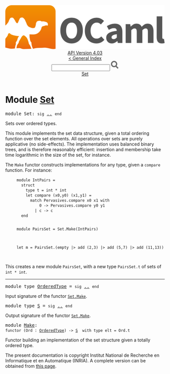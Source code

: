 <!-- ((! set title API !)) ((! set documentation !)) ((! set api !)) ((! set nobreadcrumb !)) -->
<div class="api"><header><nav class="toc brand"><a class="brand" href="https://ocaml.org/"><img src="colour-logo-gray.svg" class="svg" alt="OCaml"></a></nav><nav class="toc"><div class="toc_version"><a href="/docs" id="version-select">API Version 4.03</a></div><a href="index.html">&lt; General Index</a><div class="api_search"><input type="text" name="apisearch" id="api_search" oninput="mySearch(false);" onkeypress="this.oninput();" onclick="this.oninput();" onpaste="this.oninput();">
<img src="search_icon.svg" alt="Search" class="svg" onclick="mySearch(false)"></div>
<div id="search_results"></div><div class="toc_title"><a href="#top">Set</a></div><ul></ul></nav></header>

<h1>Module <a href="type_Set.html">Set</a></h1>

<pre><span class="keyword">module</span> Set: <code class="code"><span class="keyword">sig</span></code> <a href="Set.html">..</a> <code class="code"><span class="keyword">end</span></code></pre><div class="info module top">
Sets over ordered types.
<p>

   This module implements the set data structure, given a total ordering
   function over the set elements. All operations over sets
   are purely applicative (no side-effects).
   The implementation uses balanced binary trees, and is therefore
   reasonably efficient: insertion and membership take time
   logarithmic in the size of the set, for instance.
</p><p>

   The <code class="code"><span class="constructor">Make</span></code> functor constructs implementations for any type, given a
   <code class="code">compare</code> function.
   For instance:
   </p><pre class="codepre"><code class="code">&nbsp;&nbsp;&nbsp;&nbsp;&nbsp;<span class="keyword">module</span>&nbsp;<span class="constructor">IntPairs</span>&nbsp;=
&nbsp;&nbsp;&nbsp;&nbsp;&nbsp;&nbsp;&nbsp;<span class="keyword">struct</span>
&nbsp;&nbsp;&nbsp;&nbsp;&nbsp;&nbsp;&nbsp;&nbsp;&nbsp;<span class="keyword">type</span>&nbsp;t&nbsp;=&nbsp;int&nbsp;*&nbsp;int
&nbsp;&nbsp;&nbsp;&nbsp;&nbsp;&nbsp;&nbsp;&nbsp;&nbsp;<span class="keyword">let</span>&nbsp;compare&nbsp;(x0,y0)&nbsp;(x1,y1)&nbsp;=
&nbsp;&nbsp;&nbsp;&nbsp;&nbsp;&nbsp;&nbsp;&nbsp;&nbsp;&nbsp;&nbsp;<span class="keyword">match</span>&nbsp;<span class="constructor">Pervasives</span>.compare&nbsp;x0&nbsp;x1&nbsp;<span class="keyword">with</span>
&nbsp;&nbsp;&nbsp;&nbsp;&nbsp;&nbsp;&nbsp;&nbsp;&nbsp;&nbsp;&nbsp;&nbsp;&nbsp;&nbsp;&nbsp;0&nbsp;<span class="keywordsign">-&gt;</span>&nbsp;<span class="constructor">Pervasives</span>.compare&nbsp;y0&nbsp;y1
&nbsp;&nbsp;&nbsp;&nbsp;&nbsp;&nbsp;&nbsp;&nbsp;&nbsp;&nbsp;&nbsp;&nbsp;&nbsp;<span class="keywordsign">|</span>&nbsp;c&nbsp;<span class="keywordsign">-&gt;</span>&nbsp;c
&nbsp;&nbsp;&nbsp;&nbsp;&nbsp;&nbsp;&nbsp;<span class="keyword">end</span>

&nbsp;&nbsp;&nbsp;&nbsp;&nbsp;<span class="keyword">module</span>&nbsp;<span class="constructor">PairsSet</span>&nbsp;=&nbsp;<span class="constructor">Set</span>.<span class="constructor">Make</span>(<span class="constructor">IntPairs</span>)

&nbsp;&nbsp;&nbsp;&nbsp;&nbsp;<span class="keyword">let</span>&nbsp;m&nbsp;=&nbsp;<span class="constructor">PairsSet</span>.(empty&nbsp;|&gt;&nbsp;add&nbsp;(2,3)&nbsp;|&gt;&nbsp;add&nbsp;(5,7)&nbsp;|&gt;&nbsp;add&nbsp;(11,13))
&nbsp;&nbsp;&nbsp;</code></pre>
<p>

   This creates a new module <code class="code"><span class="constructor">PairsSet</span></code>, with a new type <code class="code"><span class="constructor">PairsSet</span>.t</code>
   of sets of <code class="code">int * int</code>.<br>
</p></div>
<hr width="100%">

<pre><span class="keyword">module type</span> <a href="Set.OrderedType.html">OrderedType</a> = <code class="code"><span class="keyword">sig</span></code> <a href="Set.OrderedType.html">..</a> <code class="code"><span class="keyword">end</span></code></pre><div class="info">
Input signature of the functor <a href="Set.Make.html"><code class="code"><span class="constructor">Set</span>.<span class="constructor">Make</span></code></a>.
</div>

<pre><span class="keyword">module type</span> <a href="Set.S.html">S</a> = <code class="code"><span class="keyword">sig</span></code> <a href="Set.S.html">..</a> <code class="code"><span class="keyword">end</span></code></pre><div class="info">
Output signature of the functor <a href="Set.Make.html"><code class="code"><span class="constructor">Set</span>.<span class="constructor">Make</span></code></a>.
</div>

<pre><span class="keyword">module</span> <a href="Set.Make.html">Make</a>: <div class="sig_block"><code class="code"><span class="keyword">functor</span> (</code><code class="code"><span class="constructor">Ord</span></code><code class="code"> : </code><code class="type"><a href="Set.OrderedType.html">OrderedType</a></code><code class="code">) <span class="keywordsign">-&gt;</span> </code><code class="type"><a href="Set.S.html">S</a></code><code class="type">  with type elt = Ord.t</code></div></pre><div class="info">
Functor building an implementation of the set structure
   given a totally ordered type.
</div>
<div class="copyright">The present documentation is copyright Institut National de Recherche en Informatique et en Automatique (INRIA). A complete version can be obtained from <a href="http://caml.inria.fr/pub/docs/manual-ocaml/">this page</a>.</div></div>